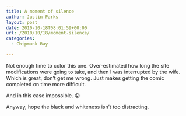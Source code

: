 ```yaml
---
title: A moment of silence
author: Justin Parks
layout: post
date: 2010-10-18T08:01:59+00:00
url: /2010/10/18/moment-silence/
categories:
  - Chipmunk Bay

---
```

Not enough time to color this one. Over-estimated how long the site modifications were going to take, and then I was interrupted by the wife. Which is great, don&#8217;t get me wrong. Just makes getting the comic completed on time more difficult.

And in this case impossible. 😛 

Anyway, hope the black and whiteness isn&#8217;t too distracting.